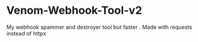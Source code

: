 # Venom-Webhook-Tool-v2
My webhook spammer and destroyer tool but faster . Made with requests instead of httpx
